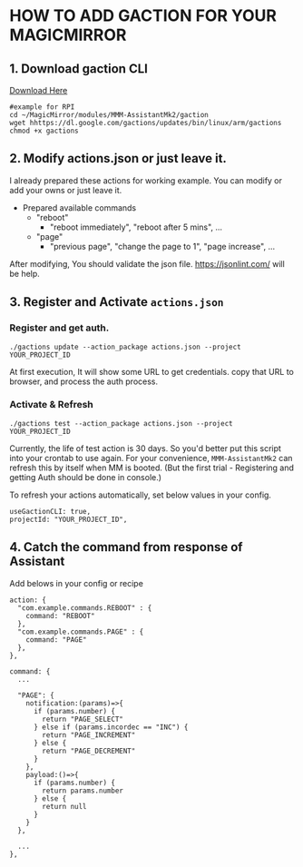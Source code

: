# HOW TO ADD GACTION FOR YOUR MAGICMIRROR

## 1. Download gaction CLI
[Download Here](https://developers.google.com/actions/tools/gactions-cli)

```
#example for RPI
cd ~/MagicMirror/modules/MMM-AssistantMk2/gaction
wget hhttps://dl.google.com/gactions/updates/bin/linux/arm/gactions
chmod +x gactions
```

## 2.  Modify actions.json or just leave it.
I already prepared these actions for working example. You can modify or add your owns or just leave it.

- Prepared available commands
  - "reboot"
    - "reboot immediately", "reboot after 5 mins", ...
  - "page"
    - "previous page", "change the page to 1", "page increase", ...

After modifying, You should validate the json file. https://jsonlint.com/ will be help.

## 3. Register and Activate `actions.json`
### Register and get auth.
```
./gactions update --action_package actions.json --project YOUR_PROJECT_ID
```
At first execution, It will show some URL to get credentials. copy that URL to browser, and process the auth process.

### Activate & Refresh
```
./gactions test --action_package actions.json --project YOUR_PROJECT_ID
```
Currently, the life of test action is 30 days. So you'd better put this script into your crontab to use again.
For your convenience, `MMM-AssistantMk2` can refresh this by itself when MM is booted.
(But the first trial - Registering and getting Auth should be done in console.)

To refresh your actions automatically, set below values in your config.
```
useGactionCLI: true,
projectId: "YOUR_PROJECT_ID",
```

## 4. Catch the command from response of Assistant
Add belows in your config or recipe
```
action: {
  "com.example.commands.REBOOT" : {
    command: "REBOOT"
  },
  "com.example.commands.PAGE" : {
    command: "PAGE"
  },
},

command: {
  ...

  "PAGE": {
    notification:(params)=>{
      if (params.number) {
        return "PAGE_SELECT"
      } else if (params.incordec == "INC") {
        return "PAGE_INCREMENT"
      } else {
        return "PAGE_DECREMENT"
      }
    },
    payload:()=>{
      if (params.number) {
        return params.number
      } else {
        return null
      }
    }
  },

  ...
},
```
